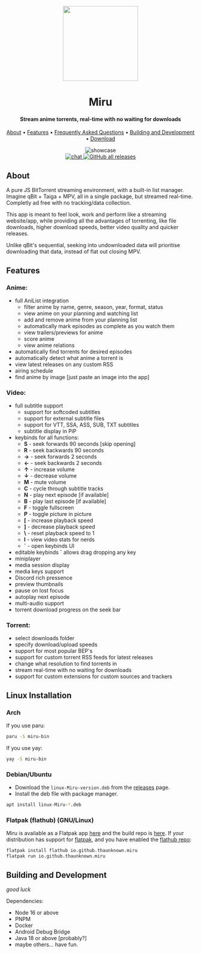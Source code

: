<p align="center">
	<a href="https://github.com/ThaUnknown/miru">
		<img src="./web/static/logo_filled.svg" width="200">
	</a>
</p>
<h1 align="center"><b>Miru</b></h1>

<h4 align="center"><b>Stream anime torrents, real-time with no waiting for downloads</b></h4>

<p align="center">
  <a href="https://miru.watch/#about">About</a> •
  <a href="https://miru.watch/features/">Features</a> •
  <a href="https://miru.watch/faq/">Frequently Asked Questions</a> •
  <a href="#building-and-development">Building and Development</a> •
  <a href="https://miru.watch/download/">Download</a>
</p>
<p align="center">
  <img src="./docs/out.gif" alt="showcase"><br>
  <a href="https://discord.gg/Z87Nh7c4Ac">
    <img src="https://img.shields.io/discord/953341991134064651?style=flat-square" alt="chat">
  </a>
  <a href="https://miru.watch/download/">
    <img alt="GitHub all releases" src="https://img.shields.io/github/downloads/ThaUnknown/miru/total?style=flat-square">
  </a>
</p>

## **About**
A pure JS BitTorrent streaming environment, with a built-in list manager. Imagine qBit + Taiga + MPV, all in a single package, but streamed real-time. Completly ad free with no tracking/data collection.

This app is meant to feel look, work and perform like a streaming website/app, while providing all the advantages of torrenting, like file downloads, higher download speeds, better video quality and quicker releases.

Unlike qBit's sequential, seeking into undownloaded data will prioritise downloading that data, instead of flat out closing MPV.
## **Features**
### **Anime:**
- full AniList integration
  - filter anime by name, genre, season, year, format, status
  - view anime on your planning and watching list
  - add and remove anime from your planning list
  - automatically mark episodes as complete as you watch them
  - view trailers/previews for anime
  - score anime
  - view anime relations
- automatically find torrents for desired episodes
- automatically detect what anime a torrent is
- view latest releases on any custom RSS
- airing schedule
- find anime by image [just paste an image into the app]
### **Video:**
- full subtitle support
  - support for softcoded subtitles
  - support for external subtitle files
  - support for VTT, SSA, ASS, SUB, TXT subtitles
  - subtitle display in PiP
- keybinds for all functions:
  - **S** - seek forwards 90 seconds [skip opening]
  - **R** - seek backwards 90 seconds
  - **→** - seek forwards 2 seconds
  - **←** - seek backwards 2 seconds
  - **↑** - increase volume
  - **↓** - decrease volume
  - **M** - mute volume
  - **C** - cycle through subtitle tracks
  - **N** - play next episode [if available]
  - **B** - play last episode [if available]
  - **F** - toggle fullscreen
  - **P** - toggle picture in picture
  - **[** - increase playback speed
  - **]** - decrease playback speed
  - **\\** - reset playback speed to 1
  - **I** - view video stats for nerds
  - **`** - open keybinds UI
- editable keybinds **`** allows drag dropping any key
- miniplayer
- media session display
- media keys support
- Discord rich pressence
- preview thumbnails
- pause on lost focus
- autoplay next episode
- multi-audio support
- torrent download progress on the seek bar
### **Torrent:**
- select downloads folder
- specify download/upload speeds
- support for most popular BEP's
- support for custom torrent RSS feeds for latest releases
- change what resolution to find torrents in
- stream real-time with no waiting for downloads
- support for custom extensions for custom sources and trackers

## **Linux Installation**

### Arch

If you use paru:
```bash
paru -S miru-bin
```

If you use yay:

```bash
yay -S miru-bin
```

### Debian/Ubuntu

- Download the `linux-Miru-version.deb` from the [releases](https://github.com/ThaUnknown/miru/releases/latest) page.
- Install the deb file with package manager.
```bash
apt install linux-Miru-*.deb
```
### Flatpak (flathub) (GNU/Linux)

Miru is available as a Flatpak app [here](https://flathub.org/apps/io.github.thaunknown.miru) and the build repo is [here](https://github.com/flathub/io.github.thaunknown.miru).
If your distribution has support for [flatpak](https://flathub.org), and you have enabled the [flathub repo](https://flatpak.org/setup/):

```bash
flatpak install flathub io.github.thaunknown.miru
flatpak run io.github.thaunknown.miru
```

## **Building and Development**

*good luck*

Dependencies:
 - Node 16 or above
 - PNPM
 - Docker
 - Android Debug Bridge
 - Java 18 or above [probably?]
 - maybe others... have fun.
